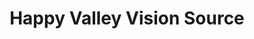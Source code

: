 ---
title: "Happy Valley Vision Source"
url: /happy-valley/happy-valley-vision-source/
shop: optician
---